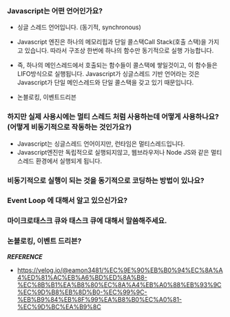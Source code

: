### Javascript는 어떤 언어인가요?

- 싱글 스레드 언어입니다. (동기적, synchronous)
- Javascript 엔진은 하나의 메모리힙과 단일 콜스택Call Stack(호출 스택)을 가지고 있습니다. 따라서 구조상 한번에 하나의 함수만 동기적으로 실행 가능합니다.

- 즉, 하나의 메인스레드에서 호출되는 함수들이 콜스택에 쌓일것이고, 이 함수들은 LIFO방식으로 실행됩니다. Javascript가 싱글스레드 기반 언어라는 것은 Javascript가 단일 메인스레드와 단일 콜스택을 갖고 있기 때문입니다.
- 논블로킹, 이벤트드리븐

### 하지만 실제 사용시에는 멀티 스레드 처럼 사용하는데 어떻게 사용하나요? (어떻게 비동기적으로 작동하는 것인가요?)

- Javascript는 싱글스레드 언어이지만, 런타임은 멀티스레드입니다.
- Javascript엔진만 독립적으로 실행되지않고, 웹브라우저나 Node JS와 같은 멀티스레드 환경에서 실행되게 됩니다.

### 비동기적으로 실행이 되는 것을 동기적으로 코딩하는 방법이 있나요?

### Event Loop 에 대해서 알고 있으신가요?

### 마이크로태스크 큐와 태스크 큐에 대해서 말씀해주세요.

### 논블로킹, 이벤트 드리븐?

**_REFERENCE_**

- https://velog.io/@eamon3481/%EC%9E%90%EB%B0%94%EC%8A%A4%ED%81%AC%EB%A6%BD%ED%8A%B8-%EC%8B%B1%EA%B8%80%EC%8A%A4%EB%A0%88%EB%93%9C%EC%9D%B8%EB%8D%B0-%EC%99%9C-%EB%B9%84%EB%8F%99%EA%B8%B0%EC%A0%81-%EC%9D%BC%EA%B9%8C
